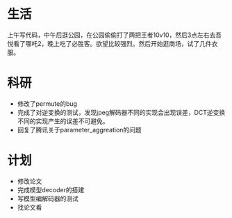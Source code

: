 # 生活
上午写代码，中午后逛公园，在公园偷偷打了两把王者10v10，然后3点左右去吾悦看了哪吒2，晚上吃了必胜客。欲望比较强烈。然后开始逛商场，试了几件衣服。

# 科研
- 修改了permute的bug
- 完成了对逆变换的测试，发现jpeg解码器不同的实现会出现误差，DCT逆变换不同的实现产生的误差不可避免。
- 回复了腾讯关于parameter_aggreation的问题

# 计划
- 修改论文
- 完成模型decoder的搭建
- 写模型编解码器的测试
- 找论文看

